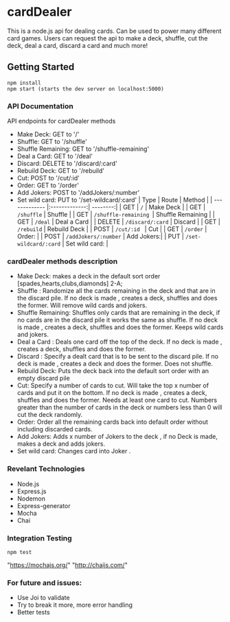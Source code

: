 # cardDealer 
This is a node.js api for dealing cards. Can be used to power many different card games. Users can request the api to make a deck, shuffle, cut the deck, deal a card, discard a card and much more!


## Getting Started

```
npm install
npm start (starts the dev server on localhost:5000)
```


### API Documentation

API endpoints for cardDealer methods
* Make Deck:            GET to '/' 
* Shuffle:              GET to '/shuffle' 
* Shuffle Remaining:    GET to '/shuffle-remaining' 
* Deal a Card:          GET to '/deal' 
* Discard:              DELETE to '/discard/:card'  
* Rebuild Deck:         GET to '/rebuild' 
* Cut:                  POST to '/cut/:id' 
* Order:                GET to '/order' 
* Add Jokers:           POST to '/addJokers/:number' 
* Set wild card:        PUT to '/set-wildcard/:card' 
| Type        | Route           | Method  |
| ------------- |:-------------:| --------:|
| GET      | `/` | Make Deck |
| GET      | `/shuffle`      | Shuffle |
| GET      | `/shuffle-remaining `| Shuffle Remaining |
| GET      | `/deal`      | Deal a Card |
| DELETE   | `/discard/:card`   | Discard |
| GET      | `/rebuild`     | Rebuild Deck |
| POST     | `/cut/:id `     | Cut |
| GET      | `/order`      | Order: |
| POST     | `/addJokers/:number`      | Add Jokers:|
| PUT      | `/set-wildcard/:card`      | Set wild card: |
### cardDealer methods description

* Make Deck: makes a deck in the default sort order [spades,hearts,clubs,diamonds] 2-A;
* Shuffle : Randomize all the cards remaining in the deck and that are in the discard pile. If no deck is made , creates a deck, shuffles and does the former. Will remove wild cards and jokers.
* Shuffle Remaining: Shuffles only cards that are remaining in the deck, if no cards are in the discard pile it works the same as shuffle. If no deck is made , creates a deck, shuffles and does the former. Keeps wild cards and jokers.
* Deal a Card : Deals one card off the top of the deck. If no deck is made , creates a deck, shuffles and does the former.
* Discard : Specify a dealt card that is to be sent to the discard pile. If no deck is made , creates a deck and does the former. Does not shuffle.
* Rebuild Deck: Puts the deck back into the default sort order with an empty discard pile
* Cut: Specify a number of cards to cut. Will take the top x number of cards and put it on the bottom. If no deck is made , creates a deck, shuffles and does the former. Needs at least one card to cut. Numbers greater than the number of cards in the deck or numbers less than 0 will cut the deck randomly.
* Order: Order all the remaining cards back into default order without including discarded cards.
* Add Jokers: Adds x number of Jokers to the deck , if no Deck is made, makes a deck and adds jokers.
* Set wild card: Changes card into Joker .


### Revelant Technologies

* Node.js
* Express.js
* Nodemon
* Express-generator
* Mocha
* Chai


### Integration Testing 

```
npm test
```


"https://mochajs.org/"  "http://chaijs.com/"


### For future and issues:
* Use Joi to validate
* Try to break it more, more error handling
* Better tests
